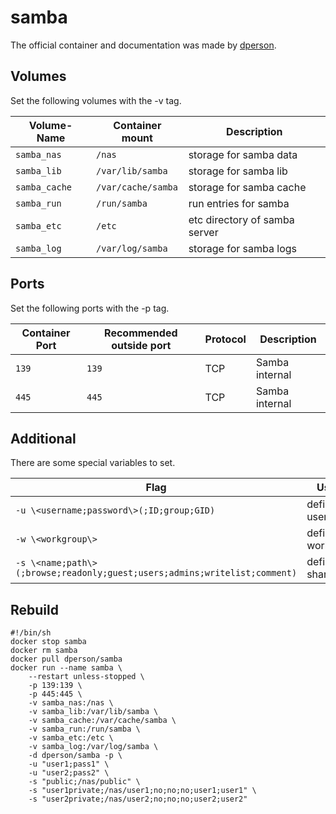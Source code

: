 # samba

The official container and documentation was made by [dperson](https://hub.docker.com/r/samba).

## Volumes

Set the following volumes with the -v tag.

| Volume-Name   | Container mount    | Description                   |
| ------------- | ------------------ | ----------------------------- |
| `samba_nas`   | `/nas`             | storage for samba data        |
| `samba_lib`   | `/var/lib/samba`   | storage for samba lib         |
| `samba_cache` | `/var/cache/samba` | storage for samba cache       |
| `samba_run`   | `/run/samba`       | run entries for samba         |
| `samba_etc`   | `/etc`             | etc directory of samba server |
| `samba_log`   | `/var/log/samba`   | storage for samba logs        |

## Ports

Set the following ports with the -p tag.

| Container Port | Recommended outside port | Protocol | Description    |
| -------------- | ------------------------ | -------- | -------------- |
| `139`          | `139`                    | TCP      | Samba internal |
| `445`          | `445`                    | TCP      | Samba internal |

## Additional

There are some special variables to set.

| Flag                                                                      | Usage            |
| ------------------------------------------------------------------------- | ---------------- |
| `-u \<username;password\>(;ID;group;GID)`                                 | define user      |
| `-w \<workgroup\>`                                                        | define workgroup |
| `-s \<name;path\>(;browse;readonly;guest;users;admins;writelist;comment)` | define shares    |

## Rebuild

```shell
#!/bin/sh
docker stop samba
docker rm samba
docker pull dperson/samba
docker run --name samba \
    --restart unless-stopped \
    -p 139:139 \
    -p 445:445 \
    -v samba_nas:/nas \
    -v samba_lib:/var/lib/samba \
    -v samba_cache:/var/cache/samba \
    -v samba_run:/run/samba \
    -v samba_etc:/etc \
    -v samba_log:/var/log/samba \
    -d dperson/samba -p \
    -u "user1;pass1" \
    -u "user2;pass2" \
    -s "public;/nas/public" \
    -s "user1private;/nas/user1;no;no;no;user1;user1" \
    -s "user2private;/nas/user2;no;no;no;user2;user2"
```

